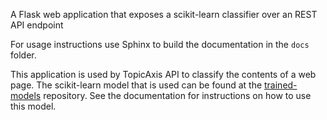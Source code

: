 A Flask web application that exposes a scikit-learn classifier over an REST API endpoint

For usage instructions use Sphinx to build the documentation in the `docs` folder.

This application is used by TopicAxis API to classify the contents of a web page.
The scikit-learn model that is used can be found at the [trained-models](https://github.com/topicaxis/trained-models)
repository. See the documentation for instructions on how to use this model.